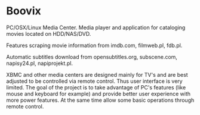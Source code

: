 Boovix
======

PC/OSX/Linux Media Center. Media player and application for cataloging movies located on HDD/NAS/DVD. 

Features scraping movie information from imdb.com, filmweb.pl, fdb.pl.

Automatic subtitles download from opensubtitles.org, subscene.com, napisy24.pl, napiprojekt.pl.

XBMC and other media centers are designed mainly for TV's and are best adjusted to be controlled via remote control. Thus user interface is very limited. The goal of the project is to take advantage of PC's features (like mouse and keyboard for example) and provide better user experience with more power features. At the same time allow some basic operations through remote control.
